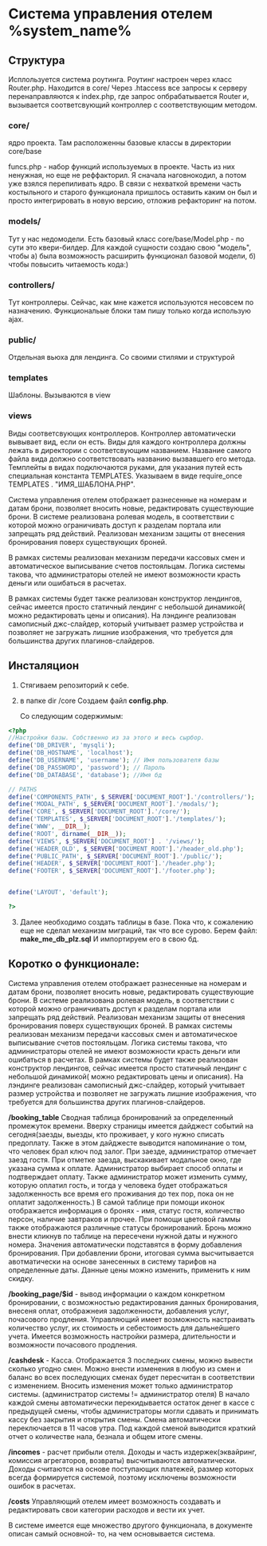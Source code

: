 Система управления отелем %system_name% 
=====================

Структура 
-----------------------------------

Исплользуется система роутинга. Роутинг настроен через класс Router.php. Находится в core/
Через .htaccess все запросы к серверу перенаправляются к index.php, где запрос опбрабатывается Router
и, вызывается соответсвующий контроллер с соответствующим методом.

### core/ 
ядро проекта. Там расположенны базовые классы в директории core/base

funcs.php - набор функций используемых в проекте. Часть из них ненужная, но еще не реффакторил. Я сначала наговнокодил,
а потом уже взялся перепиливать ядро. В связи с нехваткой времени часть костыльного и старого функционала пришлось оставить
каким он был и просто интегрировать в новую версию, отложив рефакторинг на потом.

### models/ 
Тут у нас недомодели. Есть базовый класс core/base/Model.php - по сути это квери-билдер. Для каждой сущности создаю свою "модель",
чтобы а) была возможность расширить функционал базовой модели, б) чтобы повысить читаемость кода:)

### controllers/ 
Тут контроллеры. 
Сейчас, как мне кажется используются несовсем по назначению. Функциональые блоки там пишу только когда использую ajax.

### public/ 

Отдельная вьюха для лендинга. Со своими стилями и структурой

### templates

Шаблоны. Вызываются в view

### views 
Виды соответсвующих контроллеров.
Контроллер автоматически вывывает вид, если он есть.
Виды для каждого контроллера должны лежать в директории с соответсвующим названием. Название самого файла вида должно
соответствовать названию вызвавшего его метода. Темплейты в видах подключаются руками, для указания путей есть специальная константа
TEMPLATES. Указываем в виде require_once TEMPLATES . "ИМЯ_ШАБЛОНА.PHP".





Cистема управления отелем отображает разнесенные на номерам и датам брони, позволяет вносить новые, редактировать существующие брони. В системе реализована ролевая модель, в соответствии с которой можно ограничивать доступ к разделам портала или запрещать ряд действий. Реализован механизм защиты от внесения бронирования поверх существующих броней.

В рамках системы реализован механизм передачи кассовых смен и автоматическое выписывание счетов постояльцам. Логика системы такова, что администраторы отелей не имеют возможности красть деньги или ошибаться в расчетах. 

В рамках системы будет также реализован конструктор лендингов, сейчас имеется просто статичный лендинг с небольшой динамикой( можно редактировать цены и описания).
На лэндинге реализован самописный джс-слайдер, который учитывает размер устройства и позволяет не загружать лишние изображения, что требуется для большинства других плагинов-слайдеров.

Инсталяцион
-----------------------------------
1. Стягиваем репозиторий к себе.
2. в папке 
    dir /core
   Создаем файл **config.php**.
   
   Со следующим содержимым:
```php
<?php
//Настройки базы. Собственно из за этого и весь сырбор.
define('DB_DRIVER', 'mysqli');
define('DB_HOSTNAME', 'localhost');
define('DB_USERNAME', 'username'); // Имя пользователя базы
define('DB_PASSWORD', 'password'); // Пароль
define('DB_DATABASE', 'database'); //Имя бд

// PATHS
define('COMPONENTS_PATH', $_SERVER['DOCUMENT_ROOT'].'/controllers/');
define('MODAL_PATH', $_SERVER['DOCUMENT_ROOT'].'/modals/');
define('CORE', $_SERVER['DOCUMENT_ROOT'].'/core/');
define('TEMPLATES', $_SERVER['DOCUMENT_ROOT'].'/templates/');
define('WWW', __DIR__);
define('ROOT', dirname(__DIR__));
define('VIEWS', $_SERVER['DOCUMENT_ROOT'] . '/views/');
define('HEADER_OLD', $_SERVER['DOCUMENT_ROOT'].'/header_old.php');
define('PUBLIC_PATH', $_SERVER['DOCUMENT_ROOT'].'/public/');
define('HEADER', $_SERVER['DOCUMENT_ROOT'].'/header.php');
define('FOOTER', $_SERVER['DOCUMENT_ROOT'].'/footer.php');


define('LAYOUT', 'default');

?>
```
3. Далее необходимо создать таблицы в базе. Пока что, к сожалению еще не сделал механизм миграций, так что все сурово.
Берем файл: **make_me_db_plz.sql**
И импортируем его в свою бд.



Коротко о функционале:
-----------------------------------

Cистема управления отелем отображает разнесенные на номерам и датам брони, позволяет вносить новые, редактировать существующие брони. В системе реализована ролевая модель, в соответствии с которой можно ограничивать доступ к разделам портала или запрещать ряд действий. Реализован механизм защиты от внесения бронирования поверх существующих броней.
В рамках системы реализован механизм передачи кассовых смен и автоматическое выписывание счетов постояльцам. Логика системы такова, что администраторы отелей не имеют возможности красть деньги или ошибаться в расчетах. 
В рамках системы будет также реализован конструктор лендингов, сейчас имеется просто статичный лендинг с небольшой динамикой( можно редактировать цены и описания).
На лэндинге реализован самописный джс-слайдер, который учитывает размер устройства и позволяет не загружать лишние изображения, что требуется для большинства других плагинов-слайдеров.


**/booking_table** Сводная таблица бронирований за определенный промежуток времени. Вверху страницы имеется дайджест событий на сегодня(заезды, выезды, кто проживает, у кого нужно списать предоплату. Также в этом дайджесте выводится напоминание о том, что человек брал ключ под залог. При заезде, администратор отмечает заезд гостя. При отметке заезда, выскакивает модальное окно, где указана сумма к оплате. Администратор выбирает способ оплаты и подтверждает оплату. Также администратор может изменить сумму, которую оплатил гость, и тогда у человека будет отображаться задолженность все время его проживания до тех пор, пока он не оплатит задолженность.)
В самой таблице при помощи иконок отображается информация о бронях - имя, статус гостя, количество персон, наличие завтраков и прочее. При помощи цветовой гаммы также отображаются различные статусы бронирований. Бронь можно внести кликнув по таблице на пересечени нужной даты и нужного номера. Значения автоматически подставятся в форму добавления бронирования. При добавлении брони, итоговая сумма высчитывается авотматически на основе занесенных в систему тарифов на  определенные даты. Данные цены можно изменить, применить к ним скидку.

**/booking_page/$id** - вывод информации о каждом конкретном бронировании, с возможностью редактирования данных бронирования, внесеня оплат, отображнеия задолженности, добавления услуг, почасового продления.
Управляющий имеет возможность настраивать количество услуг, их стоимость и себестоимость для дальнейшего учета.
Имеется возможность настройки размера, длительности и возможности почасового продления.

**/cashdesk** - Касса. Отображается 3 последних смены, можно вывести сколько угодно смен. Можно внести изменения в любую из смен и баланс во всех последующих сменах будет пересчитан в соответствии с изменением. Вносить изменения может только администратор системы. (администратор системы != администратор отеля)
В начало каждой смены автоматически перекидывается остаток денег в кассе с предыдущей смены, чтобы администраторы могли сдавать и принимать кассу без закрытия и открытия смены. 
Смена автоматически переключается в 11 часов утра. 
Под каждой сменой выводится краткий отчет о количестве нала, безнала и общем итоге смены.

**/incomes** - расчет прибыли отеля. Доходы и часть издержек(эквайринг, комиссия агрегаторов, возвраты) высчитываются автоматически. Доходы считаются на основе поступающих платежей, размер которых всегда формируется системой, поэтому исключены возможности ошибок в расчетах.

**/costs** Управляющий отелем имеет возможность создавать и редактировать свои категории расходов и вести их учет.

В системе имеется еще множество другого функционала, в документе описан самый основной- то, на чем основывается система.
